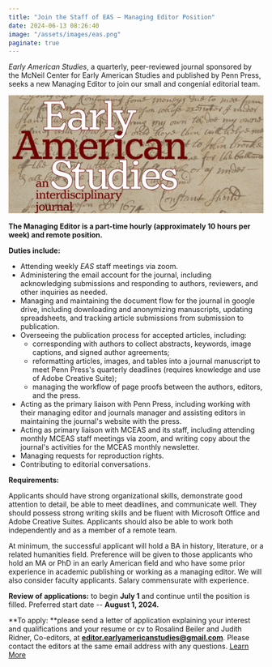 ```yaml
---
title: "Join the Staff of EAS – Managing Editor Position"
date: 2024-06-13 08:26:40
image: "/assets/images/eas.png"
paginate: true   
---
```


*Early American Studies*, a quarterly, peer-reviewed journal sponsored by the McNeil Center for Early American Studies and published by Penn Press, seeks a new Managing Editor to join our small and congenial editorial team.

*![Logo](/assets/images/eas.png)*

**The Managing Editor is a part-time hourly (approximately 10 hours per week) and remote position.**

**Duties include:**

-   Attending weekly *EAS* staff meetings via zoom.
-   Administering the email account for the journal, including acknowledging submissions and responding to authors, reviewers, and other inquiries as needed.
-   Managing and maintaining the document flow for the journal in google drive, including downloading and anonymizing manuscripts, updating spreadsheets, and tracking article submissions from submission to publication.
-   Overseeing the publication process for accepted articles, including:
    -   corresponding with authors to collect abstracts, keywords, image captions, and signed author agreements;
    -   reformatting articles, images, and tables into a journal manuscript to meet Penn Press's quarterly deadlines (requires knowledge and use of Adobe Creative Suite);
    -   managing the workflow of page proofs between the authors, editors, and the press.
-   Acting as the primary liaison with Penn Press, including working with their managing editor and journals manager and assisting editors in maintaining the journal's website with the press.
-   Acting as primary liaison with MCEAS and its staff, including attending monthly MCEAS staff meetings via zoom, and writing copy about the journal's activities for the MCEAS monthly newsletter.
-   Managing requests for reproduction rights.
-   Contributing to editorial conversations.

**Requirements:**

Applicants should have strong organizational skills, demonstrate good attention to detail, be able to meet deadlines, and communicate well. They should possess strong writing skills and be fluent with Microsoft Office and Adobe Creative Suites. Applicants should also be able to work both independently and as a member of a remote team.

At minimum, the successful applicant will hold a BA in history, literature, or a related humanities field. Preference will be given to those applicants who hold an MA or PhD in an early American field and who have some prior experience in academic publishing or working as a managing editor. We will also consider faculty applicants. Salary commensurate with experience.

**Review of applications:** to begin **July 1** and continue until the position is filled. Preferred start date -- **August 1, 2024.**

**To apply: **please send a letter of application explaining your interest and qualifications and your resume or cv to Rosalind Beiler and Judith Ridner, Co-editors, at **<editor.earlyamericanstudies@gmail.com>**. Please contact the editors at the same email address with any questions.
[Learn More](https://web.sas.upenn.edu/earlyamericanstudies/2024/05/22/join-the-staff-of-eas-managing-editor-position/)